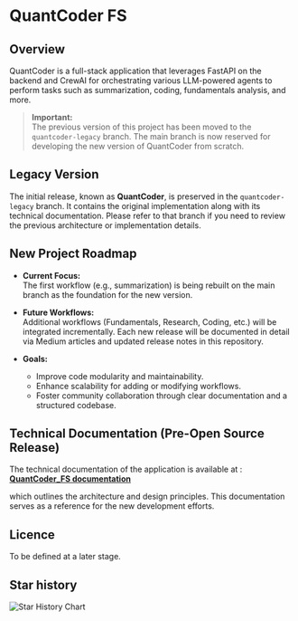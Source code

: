# QuantCoder FS 

## Overview

QuantCoder is a full-stack application that leverages FastAPI on the backend and CrewAI for orchestrating various LLM-powered agents to perform tasks such as summarization, coding, fundamentals analysis, and more.

> **Important:**  
> The previous version of this project has been moved to the `quantcoder-legacy` branch. The main branch is now reserved for developing the new version of QuantCoder from scratch.

## Legacy Version

The initial release, known as **QuantCoder**, is preserved in the `quantcoder-legacy` branch. It contains the original implementation along with its technical documentation. Please refer to that branch if you need to review the previous architecture or implementation details.

## New Project Roadmap

- **Current Focus:**  
  The first workflow (e.g., summarization) is being rebuilt on the main branch as the foundation for the new version.

- **Future Workflows:**  
  Additional workflows (Fundamentals, Research, Coding, etc.) will be integrated incrementally. Each new release will be documented in detail via Medium articles and updated release notes in this repository.

- **Goals:**  
  - Improve code modularity and maintainability.
  - Enhance scalability for adding or modifying workflows.
  - Foster community collaboration through clear documentation and a structured codebase.

## Technical Documentation (Pre-Open Source Release)

The technical documentation of the application is available at :
[**QuantCoder_FS documentation**](https://medium.com/@sl_mar/quantcoder-fs-the-backend-architecture-9d703ae48df6) 

which outlines the architecture and design principles. 
This documentation serves as a reference for the new development efforts.

## Licence

To be defined at a later stage.

## Star history

![Star History Chart](https://www.star-history.com/embed?secret=Z2hwX05Hcmo4NXNYZHRCcVBUYlk4d0ZoR0Z2TUZSaU5HUzNyeDgxNw==#SL-Mar/QuantCoder&Date)



